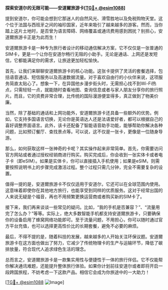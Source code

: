 **探索安道尔的无限可能——安道爾旅游卡[[TG💪+ @esim1088](https://t.me/s/esim1088)]**

提到安道尔，你可能会想到它那迷人的自然风光、滑雪胜地以及免税购物天堂。这个位于法国与西班牙之间的袖珍国家，近年来吸引了越来越多的游客。然而，当你踏上这片土地时，是否曾为语言障碍、网络覆盖或通讯费用感到困扰？别担心，安道爾旅游卡正是为此而生！

安道爾旅游卡是一种专为旅行者设计的移动通信解决方案，它不仅仅是一张普通的SIM卡，更是一个让你在安道尔畅行无阻的小助手。无论是通话、上网还是发短信，它都能满足你的需求，让旅途更加轻松愉快。

首先，让我们来聊聊安道爾旅游卡的核心功能。这张卡提供了灵活的套餐选择，包括语音通话、短信服务以及高速数据流量。对于喜欢自由行的小伙伴来说，这项服务简直太贴心了。想象一下，在异国他乡漫步街头时，无需担心找不到Wi-Fi热点，只需轻轻一点，就能随时查看地图、查询信息或者与家人朋友分享你的旅行照片。而且，它的资费非常合理，比传统的国际漫游便宜得多，真正做到了物美价廉。

当然，除了基础的通话和上网功能外，安道爾旅游卡还具备一些额外的优势。例如，它支持多国语言切换，无论你是英语达人还是法语爱好者，都可以根据自己的喜好调整界面语言。此外，该卡还配备了智能语音助手功能，能够帮助你解决各种问题，比如预订餐厅、查找景点等。可以说，这不仅是一张卡，更像是一位随身导游。

那么，如何获取这样一张神奇的卡呢？其实操作起来非常简单。首先，你需要访问官方网站或者通过授权经销商进行购买。购买完成后，你会收到一张实体卡或者电子卡（即eSIM）。如果是实体卡，你可以直接插入手机使用；如果是eSIM，则需要按照说明书上的步骤完成激活过程。整个过程只需几分钟，完全不需要复杂的设置。

值得一提的是，安道爾旅游卡不仅仅适用于安道尔，它还可以在全球范围内使用。这意味着即使你在其他地方旅行，也能享受到同样的优质服务。这对于经常出国的人来说无疑是个福音，再也不用频繁更换运营商或者购买新的SIM卡了。

接下来，我们再来谈谈一些常见的疑问。比如，“我的手机是否兼容？”、“流量用完了怎么办？”等等。实际上，绝大多数智能手机都支持安道爾旅游卡，只要确保你的设备启用了蜂窝网络功能即可。至于流量问题，不用担心，你可以随时通过官方平台充值，也可以选择更高性价比的长期套餐，避免不必要的麻烦。

最后，不得不提的是，随着科技的发展，越来越多的人开始关注环保议题。安道爾旅游卡在这方面也做出了努力，它减少了传统物理卡的生产与运输环节，降低了碳排放量，符合现代人追求绿色生活的理念。

总而言之，安道爾旅游卡是一款集实用性与便捷性于一体的旅行伴侣。它不仅能帮你解决通讯难题，还能提升整体旅行体验。如果你计划前往安道尔或者即将开启一段跨国旅程，不妨考虑一下这款产品。相信它会成为你旅途中的一大助力！

[[TG💪+ @esim1088](https://t.me/s/esim1088) ![Image](https://i.postimg.cc/4NQfJmqS/Snipaste-2025-05-13-00-14-12.png)]